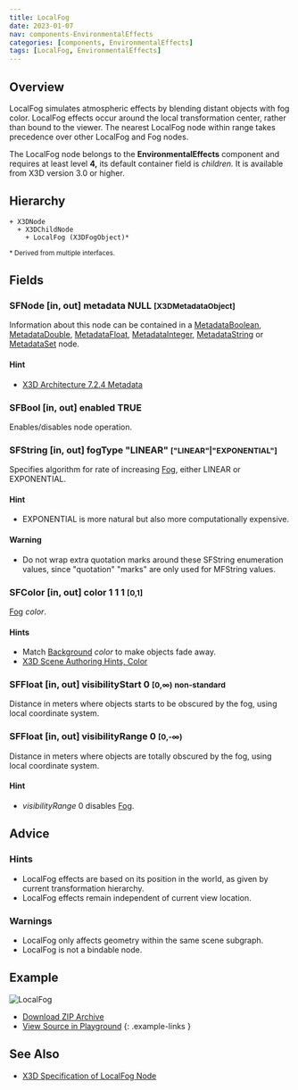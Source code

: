 ```yaml
---
title: LocalFog
date: 2023-01-07
nav: components-EnvironmentalEffects
categories: [components, EnvironmentalEffects]
tags: [LocalFog, EnvironmentalEffects]
---
```

<style>
.post h3 {
  word-spacing: 0.2em;
}
</style>

## Overview

LocalFog simulates atmospheric effects by blending distant objects with fog color. LocalFog effects occur around the local transformation center, rather than bound to the viewer. The nearest LocalFog node within range takes precedence over other LocalFog and Fog nodes.

The LocalFog node belongs to the **EnvironmentalEffects** component and requires at least level **4,** its default container field is *children.* It is available from X3D version 3.0 or higher.

## Hierarchy

```
+ X3DNode
  + X3DChildNode
    + LocalFog (X3DFogObject)*
```

<small>\* Derived from multiple interfaces.</small>

## Fields

### SFNode [in, out] **metadata** NULL <small>[X3DMetadataObject]</small>

Information about this node can be contained in a [MetadataBoolean](/x_ite/components/core/metadataboolean/), [MetadataDouble](/x_ite/components/core/metadatadouble/), [MetadataFloat](/x_ite/components/core/metadatafloat/), [MetadataInteger](/x_ite/components/core/metadatainteger/), [MetadataString](/x_ite/components/core/metadatastring/) or [MetadataSet](/x_ite/components/core/metadataset/) node.

#### Hint

- [X3D Architecture 7.2.4 Metadata](https://www.web3d.org/specifications/X3Dv4/ISO-IEC19775-1v4-IS/Part01/components/core.html#Metadata)

### SFBool [in, out] **enabled** TRUE

Enables/disables node operation.

### SFString [in, out] **fogType** "LINEAR" <small>["LINEAR"|"EXPONENTIAL"]</small>

Specifies algorithm for rate of increasing [Fog](/x_ite/components/environmentaleffects/fog/), either LINEAR or EXPONENTIAL.

#### Hint

- EXPONENTIAL is more natural but also more computationally expensive.

#### Warning

- Do not wrap extra quotation marks around these SFString enumeration values, since "quotation" "marks" are only used for MFString values.

### SFColor [in, out] **color** 1 1 1 <small>[0,1]</small>

[Fog](/x_ite/components/environmentaleffects/fog/) *color*.

#### Hints

- Match [Background](/x_ite/components/environmentaleffects/background/) *color* to make objects fade away.
- [X3D Scene Authoring Hints, Color](https://www.web3d.org/x3d/content/examples/X3dSceneAuthoringHints.html#Color)

### SFFloat [in, out] **visibilityStart** 0 <small>[0,∞)</small> <small class="blue">non-standard</small>

Distance in meters where objects starts to be obscured by the fog, using local coordinate system.

### SFFloat [in, out] **visibilityRange** 0 <small>[0,-∞)</small>

Distance in meters where objects are totally obscured by the fog, using local coordinate system.

#### Hint

- *visibilityRange* 0 disables [Fog](/x_ite/components/environmentaleffects/fog/).

## Advice

### Hints

- LocalFog effects are based on its position in the world, as given by current transformation hierarchy.
- LocalFog effects remain independent of current view location.

### Warnings

- LocalFog only affects geometry within the same scene subgraph.
- LocalFog is not a bindable node.

## Example

<x3d-canvas class="xr-button-tr" src="https://create3000.github.io/media/examples/EnvironmentalEffects/LocalFog/LocalFog.x3d" contentScale="auto" update="auto">
  <img src="https://create3000.github.io/media/examples/EnvironmentalEffects/LocalFog/screenshot.avif" alt="LocalFog"/>
</x3d-canvas>

- [Download ZIP Archive](https://create3000.github.io/media/examples/EnvironmentalEffects/LocalFog/LocalFog.zip)
- [View Source in Playground](/x_ite/playground/?url=https://create3000.github.io/media/examples/EnvironmentalEffects/LocalFog/LocalFog.x3d)
{: .example-links }

## See Also

- [X3D Specification of LocalFog Node](https://www.web3d.org/documents/specifications/19775-1/V4.0/Part01/components/environmentalEffects.html#LocalFog)
